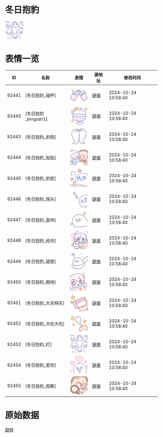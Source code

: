 # 冬日抱豹

<img src="./cover.png" height="60" alt="cover" />

# 表情一览

|ID|名称|表情|源地址|修改时间|
|----|----|----|----|----|
|92441|[冬日抱豹_碰杯]|<img src="./pic/092441_%5B冬日抱豹_碰杯%5D.png" height="60" alt="碰杯"/>|[链接](https://i0.hdslb.com/bfs/garb/a6c670ede49df2bcce52f13bb30a0478776b60d3.png)|2024-10-24 10:58:40|
|92442|[冬日抱豹_bingsah1]|<img src="./pic/092442_%5B冬日抱豹_bingsah1%5D.png" height="60" alt="bingsah1"/>|[链接](https://i0.hdslb.com/bfs/garb/0d3feeed245fe02f073b999a6a7e2d16eaca18f7.png)|2024-10-24 10:58:40|
|92443|[冬日抱豹_豹抱]|<img src="./pic/092443_%5B冬日抱豹_豹抱%5D.png" height="60" alt="豹抱"/>|[链接](https://i0.hdslb.com/bfs/garb/804be53924247db4eb1eec0cf2045e0a179f1ed2.png)|2024-10-24 10:58:40|
|92444|[冬日抱豹_贴贴]|<img src="./pic/092444_%5B冬日抱豹_贴贴%5D.png" height="60" alt="贴贴"/>|[链接](https://i0.hdslb.com/bfs/garb/f5c07123e1cae08ae54046e5b501cb5e88e99615.png)|2024-10-24 10:58:40|
|92445|[冬日抱豹_豹怒]|<img src="./pic/092445_%5B冬日抱豹_豹怒%5D.png" height="60" alt="豹怒"/>|[链接](https://i0.hdslb.com/bfs/garb/cbaf9cfec67b243f1835fe53873c8dace7f4604d.png)|2024-10-24 10:58:40|
|92446|[冬日抱豹_探头]|<img src="./pic/092446_%5B冬日抱豹_探头%5D.png" height="60" alt="探头"/>|[链接](https://i0.hdslb.com/bfs/garb/46445d2f89042e8bd41124af5d2585fcbfadb9a1.png)|2024-10-24 10:58:40|
|92447|[冬日抱豹_耍帅]|<img src="./pic/092447_%5B冬日抱豹_耍帅%5D.png" height="60" alt="耍帅"/>|[链接](https://i0.hdslb.com/bfs/garb/58077ead42a6da3b11a03506bef77c44ac572f3d.png)|2024-10-24 10:58:40|
|92448|[冬日抱豹_给你]|<img src="./pic/092448_%5B冬日抱豹_给你%5D.png" height="60" alt="给你"/>|[链接](https://i0.hdslb.com/bfs/garb/d5d926c6d475ad01569649015950b9a48d03d9a6.png)|2024-10-24 10:58:40|
|92449|[冬日抱豹_疑惑]|<img src="./pic/092449_%5B冬日抱豹_疑惑%5D.png" height="60" alt="疑惑"/>|[链接](https://i0.hdslb.com/bfs/garb/ffa8c71d27c6d5e2b2b6c2107c70042989847478.png)|2024-10-24 10:58:40|
|92450|[冬日抱豹_期待]|<img src="./pic/092450_%5B冬日抱豹_期待%5D.png" height="60" alt="期待"/>|[链接](https://i0.hdslb.com/bfs/garb/5ff0da8509c453093ae8389180afc85fd8d61fc6.png)|2024-10-24 10:58:40|
|92451|[冬日抱豹_大买特买]|<img src="./pic/092451_%5B冬日抱豹_大买特买%5D.png" height="60" alt="大买特买"/>|[链接](https://i0.hdslb.com/bfs/garb/8273c00675b62c521ff7f916baaa76ab1fb93d71.png)|2024-10-24 10:58:40|
|92452|[冬日抱豹_大吃大吃]|<img src="./pic/092452_%5B冬日抱豹_大吃大吃%5D.png" height="60" alt="大吃大吃"/>|[链接](https://i0.hdslb.com/bfs/garb/38659fa9ceec05ee2a7ec1b351eb172f91041a15.png)|2024-10-24 10:58:40|
|92453|[冬日抱豹_盯]|<img src="./pic/092453_%5B冬日抱豹_盯%5D.png" height="60" alt="盯"/>|[链接](https://i0.hdslb.com/bfs/garb/da3ce1a2694ab302a1e69fbe44d326452e91bb13.png)|2024-10-24 10:58:40|
|92454|[冬日抱豹_爱你]|<img src="./pic/092454_%5B冬日抱豹_爱你%5D.png" height="60" alt="爱你"/>|[链接](https://i0.hdslb.com/bfs/garb/40ebe03a9d71c7fb2c8592b3caae5cdc7cffc1d5.png)|2024-10-24 10:58:40|
|92455|[冬日抱豹_观察]|<img src="./pic/092455_%5B冬日抱豹_观察%5D.png" height="60" alt="观察"/>|[链接](https://i0.hdslb.com/bfs/garb/d47760631d8f56b8f64a2cf0877ec56dff206e94.png)|2024-10-24 10:58:40|

# 原始数据

[跳转](./raw.json)

